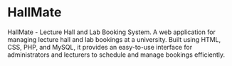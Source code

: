 # HallMate
HallMate - Lecture Hall and Lab Booking System. A web application for managing lecture hall and lab bookings at a university. Built using HTML, CSS, PHP, and MySQL, it provides an easy-to-use interface for administrators and lecturers to schedule and manage bookings efficiently.

